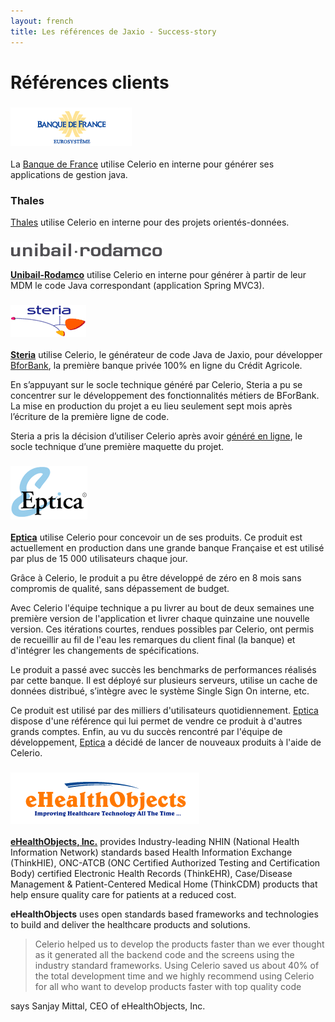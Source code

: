 ```yaml
---
layout: french
title: Les références de Jaxio - Success-story
---
```

# Références clients

### ![great](/images/customers/logo-banque-de-france.gif)

La <a href="http://www.banque-france.fr" target="_new">Banque de France</a> utilise Celerio en interne pour générer ses applications de gestion java.

### Thales

<a href="http://www.thalesgroup.com" target="_new">Thales</a> utilise Celerio en interne pour des projets orientés-données.

### ![great](/images/customers/logo-unibail-rodamco.gif)

<a href="http://www.unibail-rodamco.fr" target="_new"><strong>Unibail-Rodamco</strong></a> utilise Celerio en interne pour générer 
à partir de leur MDM le code Java correspondant (application Spring MVC3).

### ![great](/images/customers/logo-steria.gif) 

<a href="http://www.steria.fr" target="_new"><strong>Steria</strong></a> utilise Celerio, le générateur de code Java de Jaxio,
pour développer <a href="http://www.bforbank.com">BforBank</a>, la première banque privée 100% en ligne du Crédit Agricole.</p>

En s’appuyant sur le socle technique généré par Celerio, Steria a pu se concentrer sur le développement des fonctionnalités métiers de BForBank. 
La mise en production du projet a eu lieu seulement sept mois après l’écriture de la première ligne de code.

Steria a pris la décision d’utiliser Celerio après avoir <a href="/celerio-service.html">généré en ligne</a>, le socle  technique d’une première  maquette du projet.

### ![great](/images/customers/logo-eptica.gif) 

<a href="http://www.eptica.com" target="_new"><strong>Eptica</strong></a> utilise Celerio pour concevoir un de ses produits.
Ce produit est actuellement en production dans une grande banque Française et est utilisé par plus de 15 000 utilisateurs chaque jour.

Grâce à Celerio, le produit a pu être développé de zéro en 8 mois sans compromis de qualité, sans dépassement de budget.

Avec Celerio l'équipe technique a pu livrer au bout de deux semaines une première version de l'application et livrer chaque quinzaine une nouvelle version. 
Ces itérations courtes, rendues possibles par Celerio, ont permis de recueillir au fil de l'eau les remarques du client final (la banque) et d'intégrer les changements de spécifications.

Le produit a passé avec succès les benchmarks de performances réalisés par cette banque. 
Il est déployé sur plusieurs serveurs, utilise un cache de données distribué, s’intègre avec le système  Single Sign On interne, etc.

Ce produit est utilisé par des milliers d'utilisateurs quotidiennement. <a href="http://www.eptica.com">Eptica</a> dispose d'une référence qui lui permet de vendre
ce produit à d'autres grands comptes. Enfin, au vu du succès rencontré par l'équipe de développement, 
<a href="http://www.eptica.com">Eptica</a> a décidé de lancer de nouveaux produits à l'aide de Celerio.

### ![great](/images/customers/logo-ehealthobjects.png) 

<p><a href="http://www.ehealthobjects.com" target="_new"><strong>eHealthObjects, Inc.</strong></a> provides Industry-leading NHIN (National Health Information Network) 
standards based Health Information Exchange (ThinkHIE), ONC-ATCB (ONC Certified Authorized
Testing and Certification Body) certified Electronic Health Records (ThinkEHR),  
Case/Disease Management & Patient-Centered Medical Home (ThinkCDM) products that help ensure
quality care for patients at a reduced cost.
</p>
<p><strong>eHealthObjects</strong> uses open standards based frameworks and technologies to build and deliver the healthcare products and solutions. 
<blockquote>Celerio helped us to develop the products faster than we ever thought as it generated all the backend code 
and the screens using the industry standard frameworks. Using Celerio saved us about 40% of the total 
development time and we highly recommend using Celerio for all who want to develop products faster 
with top quality code</blockquote> says Sanjay Mittal, CEO of eHealthObjects, Inc.
</p>
